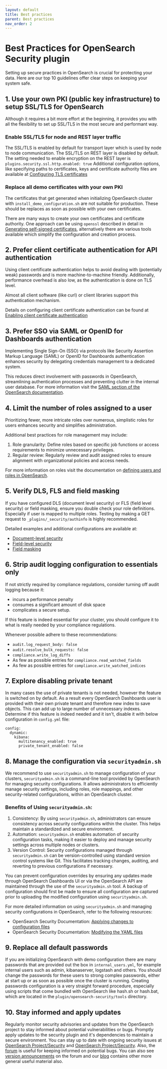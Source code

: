 ```yaml
---
layout: default
title: Best practices
parent: Best practices
nav_order: 2
---
```


# Best Practices for OpenSearch Security plugin

Setting up secure practices in OpenSearch is crucial for protecting your data. Here are our top 10 guidelines offer clear steps on keeping your system safe.

## 1. Use your own PKI (public key infrastructure) to setup SSL/TLS for OpenSearch

Although it requires a bit more effort at the beginning, it provides you with all the flexibility to set up SSL/TLS in the most secure and performant way.

### Enable SSL/TLS for node and REST layer traffic
The SSL/TLS is enabled by default for transport layer which is used by node to node communication. The SSL/TLS on REST layer is disabled by default.
The setting needed to enable encryption on the REST layer is `plugins.security.ssl.http.enabled: true`
Additional configuration options, like specifying paths to certificates, keys and certificate authority files are available at [Configuring TLS certificates]({{site.url}}{{site.baseurl}}/security/configuration/tls/)

### Replace all demo certificates with your own PKI
The certificates that get generated when initializing OpenSearch cluster with `install_demo_configuration.sh` are not suitable for production. These should be replaces as soon as possible with your own certificates.

There are many ways to create your own certificates and certificate authority. One approach can be using `openssl` described in detail in [Generating self-signed certificates]({{site.url}}{{site.baseurl}}/security/configuration/generate-certificates/), alternatively there are various tools available which simplify the configuration and creation process.


## 2. Prefer client certificate authentication for API authentication

Using client certificate authentication helps to avoid dealing with (potentially weak) passwords and is more machine-to-machine friendly. Additionally, performance overhead is also low, as the authentication is done on TLS level.

Almost all client software (like curl) or client libraries support this authentication mechanism.

Details on configuring client certificate authentication can be found at [Enabling client certificate authentication]({{site.url}}{{site.baseurl}}/security/authentication-backends/client-auth/#enabling-client-certificate-authentication)


## 3. Prefer SSO via SAML or OpenID for Dashboards authentication

Implementing Single Sign-On (SSO) via protocols like Security Assertion Markup Language (SAML) or OpenID for Dashboards authentication enhances security by delegating credentials management to a dedicated system.

This reduces direct involvement with passwords in OpenSearch, streamlining authentication processes and preventing clutter in the internal user database. For more information visit the [SAML section of the OpenSearch documentation]({{site.url}}{{site.baseurl}}/security/authentication-backends/saml/).

## 4. Limit the number of roles assigned to a user

Prioritizing fewer, more intricate roles over numerous, simplistic roles for users enhances security and simplifies administration.

Additional best practices for role management may include:

1. Role granularity: Define roles based on specific job functions or access requirements to minimize unnecessary privileges.
2. Regular review: Regularly review and audit assigned roles to ensure alignment with organizational policies and access needs.

For more information on roles visit the documentation on [defining users and roles in OpenSearch]({{site.url}}{{site.baseurl}}/security/access-control/users-roles/).

## 5. Verify DLS, FLS and field masking

If you have configured DLS (document level security) or FLS (field level security) or field masking, ensure you double check your role definitions. Especially if user is mapped to multiple roles. Testing by making a GET request to `_plugins/_security/authinfo` is highly recommended. 

Detailed examples and additional configurations are available at:
 - [Document-level security]({{site.url}}{{site.baseurl}}/security/access-control/document-level-security/)
 - [Field-level security]({{site.url}}{{site.baseurl}}/security/access-control/field-level-security/)
 - [Field masking]({{site.url}}{{site.baseurl}}/security/access-control/field-masking/)

## 6. Strip audit logging configuration to essentials only

If not strictly required by compliance regulations, consider turning off audit logging because it:
 - incurs a performance penalty
 - consumes a significant amount of disk space
 - complicates a secure setup.

If this feature is indeed essential for your cluster, you should configure it to what is really needed by your compliance regulations.

Whenever possible adhere to these recommendations:
- `audit.log_request_body: false`
- `audit.resolve_bulk_requests: false`
- `compliance.write_log_diffs`
- As few as possible entries for `compliance.read_watched_fields`
- As few as possible entries for `compliance.write_watched_indices`

## 7. Explore disabling private tenant

In many cases the use of private tenants is not needed, however the feature is switched on by default. As a result every OpenSearch Dashboards user is provided with their own private tenant and therefore new index to save objects. This can add up to large number of unnecessary indexes. Determine if this feature is indeed needed and it isn't, disable it with below configuration in `config.yml` file:
```
config:
  dynamic:
    kibana:
      multitenancy_enabled: true
      private_tenant_enabled: false
```

## 8. Manage the configuration via `securityadmin.sh`

We recommend to use `securityadmin.sh` to manage configuration of your clusters, `securityadmin.sh` is a command-line tool provided by OpenSearch for managing security configurations. It allows administrators to efficiently manage security settings, including roles, role mappings, and other security-related configurations, within an OpenSearch cluster.

### Benefits of Using `securityadmin.sh`:
1. Consistency: By using `securityadmin.sh`, administrators can ensure consistency across security configurations within the cluster. This helps maintain a standardized and secure environment.
2. Automation: `securityadmin.sh` enables automation of security configuration tasks, making it easier to deploy and manage security settings across multiple nodes or clusters.
3. Version Control: Security configurations managed through `securityadmin.sh` can be version-controlled using standard version control systems like Git. This facilitates tracking changes, auditing, and reverting to previous configurations if necessary.

You can prevent configuration overrides by ensuring any updates made through OpenSearch Dashboards UI or via the OpenSearch API are maintained through the use of the `securityadmin.sh` tool. A backup of configuration should first be made to ensure all configuration are captured prior to uploading the modified configuration using `securityadmin.sh`.

For more detailed information on using `securityadmin.sh` and managing security configurations in OpenSearch, refer to the following resources:
- OpenSearch Security Documentation: [Applying changes to configuration files]({{site.url}}{{site.baseurl}}/security/configuration/security-admin/)
- OpenSearch Security Documentation: [Modifying the YAML files]({{site.url}}{{site.baseurl}}/security/configuration/yaml/)

## 9. Replace all default passwords

If you are initializing OpenSearch with demo configuration there are many passwords that are provided out the box in `internal_users.yml`, for example internal users such as admin, kibanaserver, logstash and others.
You should change the passwords for these users to strong complex passwords, either at start up or as soon as possible once the cluster is running.
Creating passwords configuration is a very straight forward procedure, especially using scripts that come bundled with OpenSearch like hash.sh or hash.bat, which are located in the `plugin/opensearch-security/tools` directory. 

## 10. Stay informed and apply updates

Regularly monitor security advisories and updates from the OpenSearch project to stay informed about potential vulnerabilities or bugs. Promptly apply updates to the security plugin and it's dependencies to maintain a secure environment.
You can stay up to date with ongoing security issues at [OpenSearch Project/Security](https://github.com/opensearch-project/security/security) and [OpenSearch Project/Security](https://github.com/opensearch-project/OpenSearch/security). Also, the [forum](https://forum.opensearch.org/tag/cve) is useful for keeping informed on potential bugs. You can also see [version announcements](https://forum.opensearch.org/c/announcements/5) on the forum and our [blog](https://opensearch.org/blog/) contains other more general useful material also.
